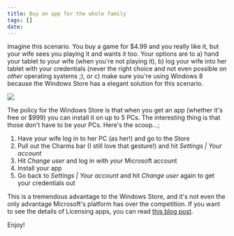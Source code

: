 ```yaml
---
title: Buy an app for the whole family
tags: []
date: 
---
```


Imagine this scenario. You buy a game for $4.99 and you really like it, but your wife sees you playing it and wants it too. Your options are to a) hand your tablet to your wife (when you're not playing it), b) log your wife into her tablet with your credentials (never the right choice and not even possible on _other_ operating systems ;), or c) make sure you're using Windows 8 because the Windows Store has a elegant solution for this scenario.

![](http://codefoster.blob.core.windows.net/site/image/ce394f5bb7a942d3938abe5c7994f26d/familyapp_01_1.png)

The policy for the Windows Store is that when you get an app (whether it's free or $999) you can install it on up to 5 PCs. The interesting thing is that those don't have to be your PCs. Here's the scoop...;

1.  Have your wife log in to her PC (as her!) and go to the Store
2.  Pull out the Charms bar (I still love that gesture!) and hit _Settings | Your account_
3.  Hit _Change user_ and log in with _your_ Microsoft account
4.  Install your app
5.  Go back to _Settings | Your account_ and hit _Change user_ again to get your credentials out

This is a tremendous advantage to the Windows Store, and it's not even the only advantage Microsoft's platform has over the competition. If you want to see the details of Licensing apps, you can read [this blog post](http://blogs.msdn.com/b/windowsstore/archive/2012/03/12/licensing-apps.aspx).

Enjoy!